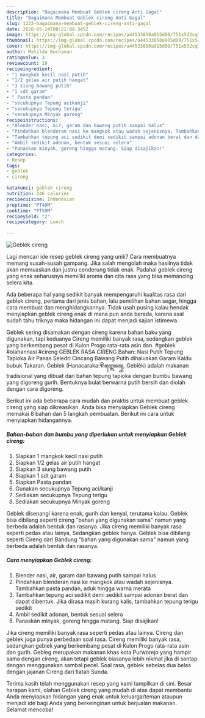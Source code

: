 ```yaml
---
description: "Bagaimana Membuat Geblek cireng Anti Gagal"
title: "Bagaimana Membuat Geblek cireng Anti Gagal"
slug: 1222-bagaimana-membuat-geblek-cireng-anti-gagal
date: 2020-05-24T08:21:09.345Z
image: https://img-global.cpcdn.com/recipes/a44533850a915d09/751x532cq70/geblek-cireng-foto-resep-utama.jpg
thumbnail: https://img-global.cpcdn.com/recipes/a44533850a915d09/751x532cq70/geblek-cireng-foto-resep-utama.jpg
cover: https://img-global.cpcdn.com/recipes/a44533850a915d09/751x532cq70/geblek-cireng-foto-resep-utama.jpg
author: Matilda Buchanan
ratingvalue: 3
reviewcount: 10
recipeingredient:
- "1 mangkok kecil nasi putih"
- "1/2 gelas air putih hangat"
- "3 siung bawang putih"
- "1 sdt garam"
- " Pasta pandan"
- "secukupnya Tepung acikanji"
- "secukupnya Tepung terigu"
- "secukupnya Minyak goreng"
recipeinstructions:
- "Blender nasi, air, garam dan bawang putih sampai halus"
- "Pindahkan blenderan nasi ke mangkok atau wadah sejenisnya. Tambahkan pasta pandan, aduk hingga warna merata"
- "Tambahkan tepung aci sedikit demi sedikit sampai adonan berat dan dapat dibentuk. Jika dirasa masih kurang kalis, tambahkan tepung terigu sedikit"
- "Ambil sedikit adonan, bentuk sesuai selera"
- "Panaskan minyak, goreng hingga matang. Siap disajikan!"
categories:
- Resep
tags:
- geblek
- cireng

katakunci: geblek cireng 
nutrition: 146 calories
recipecuisine: Indonesian
preptime: "PT40M"
cooktime: "PT59M"
recipeyield: "2"
recipecategory: Lunch

---
```



![Geblek cireng](https://img-global.cpcdn.com/recipes/a44533850a915d09/751x532cq70/geblek-cireng-foto-resep-utama.jpg)

Lagi mencari ide resep geblek cireng yang unik? Cara membuatnya memang susah-susah gampang. Jika salah mengolah maka hasilnya tidak akan memuaskan dan justru cenderung tidak enak. Padahal geblek cireng yang enak seharusnya memiliki aroma dan cita rasa yang bisa memancing selera kita.

Ada beberapa hal yang sedikit banyak mempengaruhi kualitas rasa dari geblek cireng, pertama dari jenis bahan, lalu pemilihan bahan segar, hingga cara membuat dan menghidangkannya. Tidak usah pusing kalau hendak menyiapkan geblek cireng enak di mana pun anda berada, karena asal sudah tahu triknya maka hidangan ini dapat menjadi sajian istimewa.

Geblek sering disamakan dengan cireng karena bahan baku yang digunakan, tapi keduanya Cireng memiliki banyak rasa, sedangkan geblek yang berkembang pesat di Kulon Progo rata-rata asin dan. #geblek #olahannasi #cireng GEBLEK RASA CIRENG Bahan: Nasi Putih Tepung Tapioka Air Panas Seledri Cincang Bawang Putih dihaluskan Garam Kaldu bubuk Takaran. Geblek (Hanacaraka:ꦒꦼꦧ꧀ꦭꦺꦏ꧀, Geblèk) adalah makanan tradisional yang dibuat dari bahan tepung tapioka dengan bumbu bawang yang digoreng gurih. Bentuknya bulat berwarna putih bersih dan diolah dengan cara digoreng.


Berikut ini ada beberapa cara mudah dan praktis untuk membuat geblek cireng yang siap dikreasikan. Anda bisa menyiapkan Geblek cireng memakai 8 bahan dan 5 langkah pembuatan. Berikut ini cara untuk menyiapkan hidangannya.

<!--inarticleads1-->

##### Bahan-bahan dan bumbu yang diperlukan untuk menyiapkan Geblek cireng:

1. Siapkan 1 mangkok kecil nasi putih
1. Siapkan 1/2 gelas air putih hangat
1. Siapkan 3 siung bawang putih
1. Siapkan 1 sdt garam
1. Siapkan  Pasta pandan
1. Gunakan secukupnya Tepung aci/kanji
1. Sediakan secukupnya Tepung terigu
1. Sediakan secukupnya Minyak goreng


Geblek disenangi karena enak, gurih dan kenyal, terutama kalau. Geblek bisa dibilang seperti cireng &#34;bahan yang digunakan sama&#34; namun yang berbeda adalah bentuk dan rasanya. Jika cireng memiliki banyak rasa seperti pedas atau lainya, Sedangkan geblek hanya. Geblek bisa dibilang seperti Cireng dari Bandung &#34;bahan yang digunakan sama&#34; namun yang berbeda adalah bentuk dan rasanya. 

<!--inarticleads2-->

##### Cara menyiapkan Geblek cireng:

1. Blender nasi, air, garam dan bawang putih sampai halus
1. Pindahkan blenderan nasi ke mangkok atau wadah sejenisnya. Tambahkan pasta pandan, aduk hingga warna merata
1. Tambahkan tepung aci sedikit demi sedikit sampai adonan berat dan dapat dibentuk. Jika dirasa masih kurang kalis, tambahkan tepung terigu sedikit
1. Ambil sedikit adonan, bentuk sesuai selera
1. Panaskan minyak, goreng hingga matang. Siap disajikan!


Jika cireng memiliki banyak rasa seperti pedas atau lainya. Cireng dan geblek juga punya perbedaan soal rasa. Cireng memiliki banyak rasa, sedangkan geblek yang berkembang pesat di Kulon Progo rata-rata asin dan gurih. Gebleg merupakan makanan khas kota Purworejo yang hampir sama dengan cireng, akan tetapi geblek biasanya lebih nikmat jika di santap dengan menggunakan sambal pecel. Soal rasa, geblek sebelas dua belas dengan jajanan Cireng dari tlatah Sunda. 

Terima kasih telah menggunakan resep yang kami tampilkan di sini. Besar harapan kami, olahan Geblek cireng yang mudah di atas dapat membantu Anda menyiapkan hidangan yang enak untuk keluarga/teman ataupun menjadi ide bagi Anda yang berkeinginan untuk berjualan makanan. Selamat mencoba!
